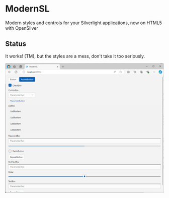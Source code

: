 # ModernSL
Modern styles and controls for your Silverlight applications, now on HTML5 with OpenSilver

## Status

It works! (TM), but the styles are a mess, don't take it too seriously.

![Screenshot](Images/image.png)